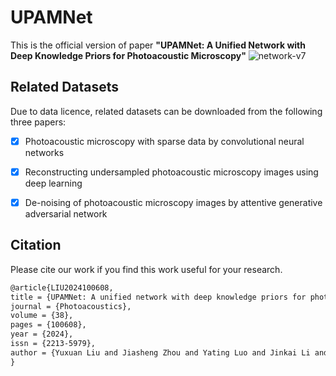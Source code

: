 # UPAMNet
This is the official version of paper **"UPAMNet: A Unified Network with Deep Knowledge Priors for Photoacoustic Microscopy"**
![network-v7](https://github.com/Lrnyux/UPAMNet/assets/86871168/ee7af7eb-c32d-46d2-ac93-ec7a31b8ffd6)




## Related Datasets
Due to data licence, related datasets can be downloaded from the following three papers:
- [x] Photoacoustic microscopy with sparse data by convolutional neural networks
- [x] Reconstructing undersampled photoacoustic microscopy images using deep learning
- [x] De-noising of photoacoustic microscopy images by attentive generative adversarial network


## Citation
Please cite our work if you find this work useful for your research.
```latex
@article{LIU2024100608,
title = {UPAMNet: A unified network with deep knowledge priors for photoacoustic microscopy},
journal = {Photoacoustics},
volume = {38},
pages = {100608},
year = {2024},
issn = {2213-5979},
author = {Yuxuan Liu and Jiasheng Zhou and Yating Luo and Jinkai Li and Sung-Liang Chen and Yao Guo and Guang-Zhong Yang},
}
  
```
